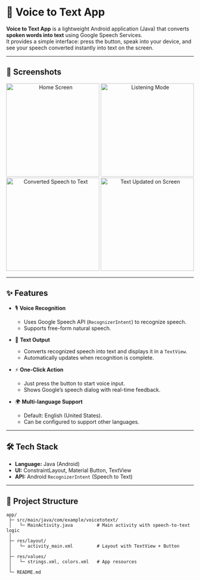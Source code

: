 # 🎤 Voice to Text App

**Voice to Text App** is a lightweight Android application (Java) that converts **spoken words into text** using Google Speech Services.  
It provides a simple interface: press the button, speak into your device, and see your speech converted instantly into text on the screen.

---

## 📱 Screenshots

<p align="center">
  <img src="https://github.com/user-attachments/assets/04c24a09-d164-4f3f-8e5f-7f0dec996a9c" alt="Home Screen" width="250"/>
  <img src="https://github.com/user-attachments/assets/c4681c6a-b789-42b1-bfa8-2a6a5d6b782f" alt="Listening Mode" width="250"/>
  <img src="https://github.com/user-attachments/assets/5917138a-1154-4510-b028-650bb7d49b8c" alt="Converted Speech to Text" width="250"/>
  <img src="https://github.com/user-attachments/assets/2cda4868-b3f6-4ae4-8b9c-e0aee0dcd801" alt="Text Updated on Screen" width="250"/>
</p>


---

## ✨ Features
- 🎙 **Voice Recognition**
  - Uses Google Speech API (`RecognizerIntent`) to recognize speech.
  - Supports free-form natural speech.

- 📝 **Text Output**
  - Converts recognized speech into text and displays it in a `TextView`.
  - Automatically updates when recognition is complete.

- ⚡ **One-Click Action**
  - Just press the button to start voice input.
  - Shows Google’s speech dialog with real-time feedback.

- 🌍 **Multi-language Support**  
  - Default: English (United States).  
  - Can be configured to support other languages.

---

## 🛠 Tech Stack
- **Language:** Java (Android)  
- **UI:** ConstraintLayout, Material Button, TextView  
- **API:** Android `RecognizerIntent` (Speech to Text)  

---

## 📂 Project Structure
```plaintext
app/
 ├─ src/main/java/com/example/voicetotext/
 │   └─ MainActivity.java         # Main activity with speech-to-text logic
 │
 ├─ res/layout/
 │   └─ activity_main.xml         # Layout with TextView + Button
 │
 ├─ res/values/
 │   └─ strings.xml, colors.xml   # App resources
 │
 └─ README.md
